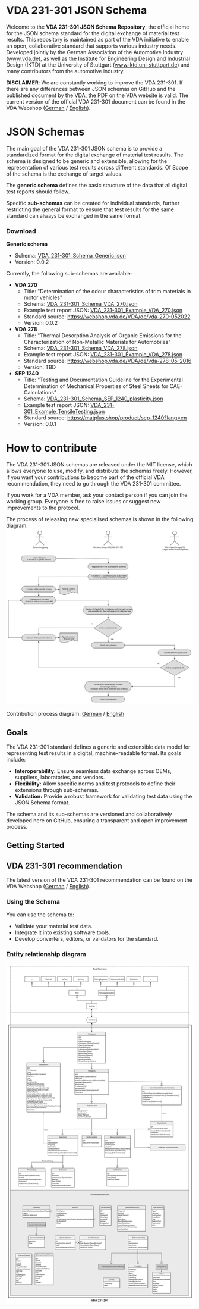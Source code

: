 # VDA 231-301 JSON Schema

Welcome to the **VDA 231-301 JSON Schema Repository**, the official home for the JSON schema standard for the digital exchange of material test results. This repository is maintained as part of the VDA initiative to enable an open, collaborative standard that supports various industry needs.
Developed jointly by the German Association of the Automotive Industry (www.vda.de), as well as the Institute for Engineering Design and Industrial Design (IKTD) at the University of Stuttgart (www.iktd.uni-stuttgart.de) and many contributors from the automotive industry.

**DISCLAIMER**: We are constantly working to improve the VDA 231-301. If there are any differences between JSON schemas on GitHub and the published document by the VDA, the PDF on the VDA website is valid. 
The current version of the official VDA 231-301 document can be found in the VDA Webshop ([German](https://webshop.vda.de/VDA/de/search?q=231-301) / [English](https://webshop.vda.de/VDA/en/search?q=231-301)).

# JSON Schemas
The main goal of the VDA 231-301 JSON schema is to provide a standardized format for the digital exchange of material test results. The schema is designed to be generic and extensible, allowing for the representation of various test results across different standards. Of Scope of the schema is the exchange of target values.

The **generic schema** defines the basic structure of the data that all digital test reports should follow. 

Specific **sub-schemas** can be created for individual standards, further restricting the general format to ensure that test results for the same standard can always be exchanged in the same format.

### Download
 
**Generic schema**
- Schema: [VDA_231-301_Schema_Generic.json](./main/VDA_231-301_Schema_Generic.json)
- Version: 0.0.2

Currently, the following sub-schemas are available:
- **VDA 270** 
  - Title: "Determination of the odour characteristics of trim materials in motor vehicles" 
  - Schema: [VDA_231-301_Schema_VDA_270.json](https://github.com/VDA231-301/VDA_231-301__VDA_270/blob/main/VDA_231-301_Schema_VDA_270.json)
  - Example test report JSON: [VDA_231-301_Example_VDA_270.json](./main/VDA_270/VDA_231-301_Example_VDA_270.json)
  - Standard source: https://webshop.vda.de/VDA/de/vda-270-052022
  - Version: 0.0.2
- **VDA 278** 
  - Title: "Thermal Desorption Analysis of Organic Emissions for the Characterization of Non-Metallic Materials for Automobiles"
  - Schema: [VDA_231-301_Schema_VDA_278.json](./main/VDA_278/VDA_231-301_Schema_VDA_278.json)
  - Example test report JSON: [VDA_231-301_Example_VDA_278.json](./main/VDA_278/VDA_231-301_Example_VDA_278.json)
  - Standard source: https://webshop.vda.de/VDA/de/vda-278-05-2016
  - Version: TBD
- **SEP 1240**
  - Title: "Testing and Documentation Guideline for the Experimental Determination of Mechanical Properties of Steel Sheets for CAE-Calculations"
  - Schema: [VDA_231-301_Schema_SEP_1240_plasticity.json](./main/SEP_1240/VDA_231-301_Schema_SEP_1240_plasticity.json)
  - Example test report JSON: [VDA_231-301_Example_TensileTesting.json](./main/SEP_1240/VDA_231-301_Example_TensileTesting.json)
  - Standard source: https://matplus.shop/product/sep-1240?lang=en
  - Version: 0.0.1

# How to contribute

The VDA 231-301 JSON schemas are released under the MIT license, which allows everyone to use, modify, and distribute the schemas freely. However, if you want your contributions to become part of the official VDA recommendation, they need to go through the VDA 231-301 committee.

If you work for a VDA member, ask your contact person if you can join the working group. Everyone is free to raise issues or suggest new improvements to the protocol.

The process of releasing new specialised schemas is shown in the following diagram:
<img src="./assets/process flows/process_flow_release_of_new_specialised_schemas_EN.svg" alt="Contribution process">

Contribution process diagram: [German](./assets/process%20flows/process_flow_release_of_new_specialised_schemas_DE.svg) / [English](./assets/process%20flows/process_flow_release_of_new_specialised_schemas_EN.svg)

## Goals

The VDA 231-301 standard defines a generic and extensible data model for representing test results in a digital, machine-readable format. Its goals include:

- **Interoperability:** Ensure seamless data exchange across OEMs, suppliers, laboratories, and vendors.
- **Flexibility:** Allow specific norms and test protocols to define their extensions through sub-schemas.
- **Validation:** Provide a robust framework for validating test data using the JSON Schema format.

The schema and its sub-schemas are versioned and collaboratively developed here on GitHub, ensuring a transparent and open improvement process.
## Getting Started

## VDA 231-301 recommendation
The latest version of the VDA 231-301 recommendation can be found on the VDA Webshop ([German](https://webshop.vda.de/VDA/de/search?q=231-301) / [English](https://webshop.vda.de/VDA/en/search?q=231-301)).

### Using the Schema

You can use the schema to:
- Validate your material test data.
- Integrate it into existing software tools.
- Develop converters, editors, or validators for the standard.

### Entity relationship diagram

<img src="./assets/ERM/ERM_EntitiesWithAttributes_EN.svg" alt="Entity Relationship Model (English, entities with attributes)">
